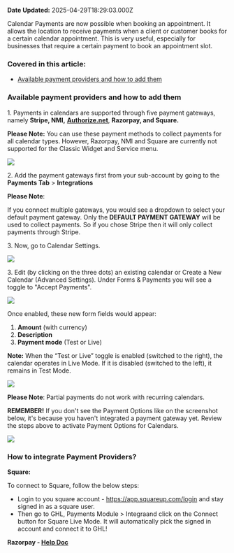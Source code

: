 **Date Updated:** 2025-04-29T18:29:03.000Z
  
  
Calendar Payments are now possible when booking an appointment. It allows the location to receive payments when a client or customer books for a certain calendar appointment. This is very useful, especially for businesses that require a certain payment to book an appointment slot.
  
  
### **Covered in this article:**

* [Available payment providers and how to add them](#Available-payment-providers-and-how-to-add-them)

  
### **Available payment providers and how to add them**

  
1\. Payments in calendars are supported through five payment gateways, namely **Stripe, NMI,** [**Authorize.net**](https://www.authorize.net/), **Razorpay, and Square.**

  
**Please Note:** You can use these payment methods to collect payments for all calendar types. However, Razorpay, NMI and Square are currently not supported for the Classic Widget and Service menu.
  
  
![](https://s3.amazonaws.com/cdn.freshdesk.com/data/helpdesk/attachments/production/155033519978/original/63VZ1CmzvapFjUo7DsuLNJTUgpiRzwUDHg.png?1727262265)

  
[](https://www.authorize.net/)2\. Add the payment gateways first from your sub-account by going to the **Payments Tab** \> **Integrations**

  
**Please Note**:

If you connect multiple gateways, you would see a dropdown to select your default payment gateway. Only the **DEFAULT PAYMENT GATEWAY** will be used to collect payments. So if you chose Stripe then it will only collect payments through Stripe.
  
  
3\. Now, go to Calendar Settings. 

  
![](https://s3.amazonaws.com/cdn.freshdesk.com/data/helpdesk/attachments/production/155033521080/original/uFxtBz_v_b80OCe3k7My8k0RuceLbq9QBQ.png?1727262963)

  
3\. Edit (by clicking on the three dots) an existing calendar or Create a New Calendar (Advanced Settings). Under Forms & Payments you will see a toggle to "Accept Payments". 

  
![](https://s3.amazonaws.com/cdn.freshdesk.com/data/helpdesk/attachments/production/155033521192/original/sqik4r-JwEgnavpFvMgALB5OJEcFd6CMGg.png?1727263051)

  
Once enabled, these new form fields would appear:

1. **Amount** (with currency)
2. **Description**
3. **Payment mode** (Test or Live)
  
  
**Note:** When the “Test or Live” toggle is enabled (switched to the right), the calendar operates in Live Mode. If it is disabled (switched to the left), it remains in Test Mode.

![](https://s3.amazonaws.com/cdn.freshdesk.com/data/helpdesk/attachments/production/155045843011/original/VTDRnW10BGxy0xY9xAdwogayFefOWFSJsQ.jpeg?1745931481)
  
  
**Please Note**: Partial payments do not work with recurring calendars.

  
**REMEMBER!** If you don't see the Payment Options like on the screenshot below, it's because you haven't integrated a payment gateway yet. Review the steps above to activate Payment Options for Calendars.
  
  
![](https://s3.amazonaws.com/cdn.freshdesk.com/data/helpdesk/attachments/production/155006648060/original/I2_PFrdBEYb75fJtOwaUD6WR8wMsmpd7vA.png?1693595785)

  
### **How to integrate Payment Providers?**

  
**Square:**

To connect to Square, follow the below steps:

* Login to you square account - <https://app.squareup.com/login> and stay signed in as a square user.
* Then go to GHL, Payments Module > Integraand click on the Connect button for Square Live Mode. It will automatically pick the signed in account and connect it to GHL!

  
**Razorpay - [Help Doc](https://help.gohighlevel.com/support/solutions/articles/155000002559-how-to-integrate-razorpay-within-the-crm)**

  